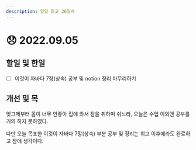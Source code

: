 ```yaml
---
description: 일일 회고 26일차
---
```


# 😞 2022.09.05

## 할일 및 한일

* [ ] 이것이 자바다 7장(상속) 공부 및 notion 정리 마무리하기

## 개선 및 목

엊그제부터 몸이 너무 안좋아 집에 와서 잠을 취하며 쉬느라, 오늘은 수업 이외엔 공부를 거의 하지 못하였다.

다만 오늘 목표한 이것이 자바다 7장(상속) 부분 공부 및 정리는 회고 이후에라도 완료하고 잠에  생각이다.
